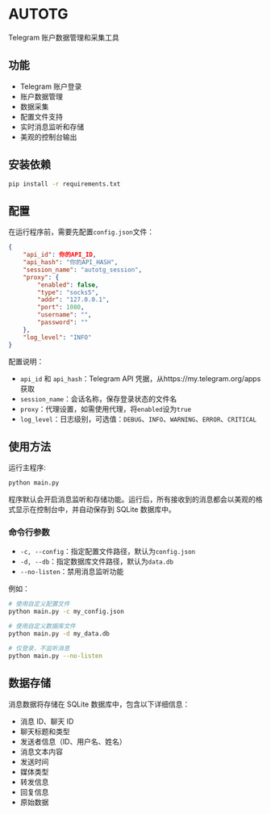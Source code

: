 # AUTOTG

Telegram 账户数据管理和采集工具

## 功能

- Telegram 账户登录
- 账户数据管理
- 数据采集
- 配置文件支持
- 实时消息监听和存储
- 美观的控制台输出

## 安装依赖

```bash
pip install -r requirements.txt
```

## 配置

在运行程序前，需要先配置`config.json`文件：

```json
{
    "api_id": 你的API_ID,
    "api_hash": "你的API_HASH",
    "session_name": "autotg_session",
    "proxy": {
        "enabled": false,
        "type": "socks5",
        "addr": "127.0.0.1",
        "port": 1080,
        "username": "",
        "password": ""
    },
    "log_level": "INFO"
}
```

配置说明：

- `api_id` 和 `api_hash`：Telegram API 凭据，从https://my.telegram.org/apps获取
- `session_name`：会话名称，保存登录状态的文件名
- `proxy`：代理设置，如需使用代理，将`enabled`设为`true`
- `log_level`：日志级别，可选值：`DEBUG`、`INFO`、`WARNING`、`ERROR`、`CRITICAL`

## 使用方法

运行主程序:

```bash
python main.py
```

程序默认会开启消息监听和存储功能。运行后，所有接收到的消息都会以美观的格式显示在控制台中，并自动保存到 SQLite 数据库中。

### 命令行参数

- `-c, --config`：指定配置文件路径，默认为`config.json`
- `-d, --db`：指定数据库文件路径，默认为`data.db`
- `--no-listen`：禁用消息监听功能

例如：

```bash
# 使用自定义配置文件
python main.py -c my_config.json

# 使用自定义数据库文件
python main.py -d my_data.db

# 仅登录，不监听消息
python main.py --no-listen
```

## 数据存储

消息数据将存储在 SQLite 数据库中，包含以下详细信息：

- 消息 ID、聊天 ID
- 聊天标题和类型
- 发送者信息（ID、用户名、姓名）
- 消息文本内容
- 发送时间
- 媒体类型
- 转发信息
- 回复信息
- 原始数据
